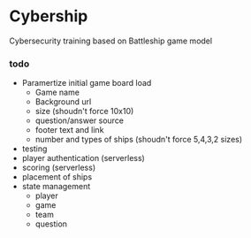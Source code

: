 # Cybership
Cybersecurity training based on Battleship game model

### todo
- Paramertize initial game board load
  - Game name
  - Background url
  - size (shoudn't force 10x10)
  - question/answer source
  - footer text and link
  - number and types of ships (shoudn't force 5,4,3,2 sizes)
- testing
- player authentication (serverless)
- scoring (serverless)
- placement of ships
- state management
  - player
  - game
  - team
  - question

